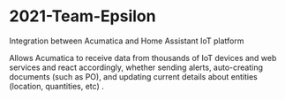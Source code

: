 # 2021-Team-Epsilon

Integration between Acumatica and Home Assistant IoT platform

Allows Acumatica to receive data from thousands of IoT devices and web services and react accordingly, whether sending alerts, auto-creating documents (such as PO), and updating current details about entities (location, quantities, etc) .


